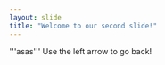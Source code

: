 ```yaml
---
layout: slide
title: "Welcome to our second slide!"
---
```

'''asas'''
Use the left arrow to go back!
